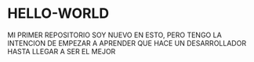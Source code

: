 # HELLO-WORLD
MI PRIMER REPOSITORIO
SOY NUEVO EN ESTO, PERO TENGO LA INTENCION DE EMPEZAR A APRENDER QUE HACE UN DESARROLLADOR HASTA LLEGAR A SER EL MEJOR
